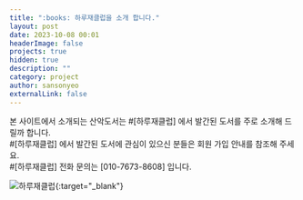 ```yaml
---
title: ":books: 하루재클럽을 소개 합니다."
layout: post
date: 2023-10-08 00:01
headerImage: false
projects: true
hidden: true
description: ""
category: project
author: sansonyeo
externalLink: false
---
```


본 사이트에서 소개되는 산악도서는 #[하루재클럽] 에서 발간된 도서를 주로 소개해 드릴까 합니다.<br>
#[하루재클럽] 에서 발간된 도서에 관심이 있으신 분들은 회원 가입 안내를 참조해 주세요.<br>
#[하루재클럽] 전화 문의는 [010-7673-8608] 입니다.

![하루재클럽](https://sansonyeo.github.io/mountain-book/assets/images/하루재북클럽소개.jpg){:target="_blank"}

